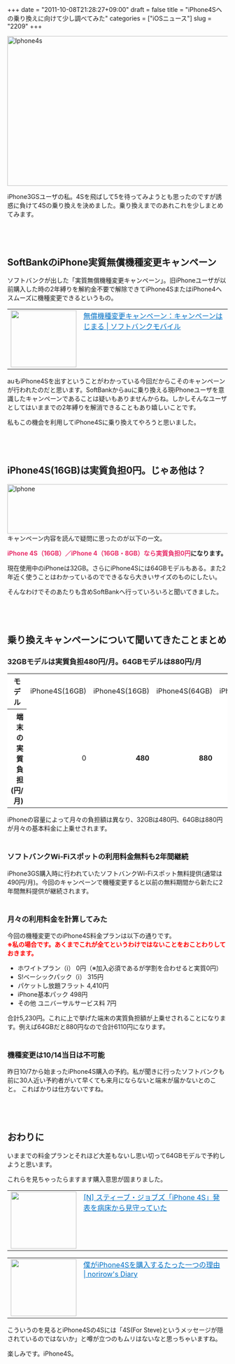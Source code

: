 +++
date = "2011-10-08T21:28:27+09:00"
draft = false
title = "iPhone4Sへの乗り換えに向けて少し調べてみた"
categories = ["iOSニュース"]
slug = "2209"
+++

<img style="display:block; margin-left:auto; margin-right:auto;" src="https://knk-n.com/images/2011/10/iphone4s.jpg" alt="Iphone4s" title="iphone4s.jpg" border="0" width="600" height="342" />

iPhone3GSユーザの私。4Sを飛ばして5を待ってみようとも思ったのですが誘惑に負けて4Sの乗り換えを決めました。乗り換えまでのあれこれを少しまとめてみます。<!--more--><p style="margin-top: 6em;">
<h2>SoftBankのiPhone実質無償機種変更キャンペーン</h2>
ソフトバンクが出した「実質無償機種変更キャンペーン」。旧iPhoneユーザが以前購入した時の2年縛りを解約金不要で解除できてiPhone4SまたはiPhone4へスムーズに機種変更できるというもの。
<p style="margin-top: 1em;">
<table border="0"><td valign="top" width="150"><a href="http://mb.softbank.jp/mb/special/are_kore_sore/upgrade/" target="_blank"><img border="0" src="http://capture.heartrails.com/150x130/shadow?http://mb.softbank.jp/mb/special/are_kore_sore/upgrade/" alt="" width="150" height="130" /></a></td><td valign="top"><a style="color:#0070C5;" href="http://mb.softbank.jp/mb/special/are_kore_sore/upgrade/" target="_blank">無償機種変更キャンペーン：キャンペーンはじまる | ソフトバンクモバイル</a><a href="http://b.hatena.ne.jp/entry/http://mb.softbank.jp/mb/special/are_kore_sore/upgrade/" target="_blank"><img border="0" src="http://b.hatena.ne.jp/entry/image/http://mb.softbank.jp/mb/special/are_kore_sore/upgrade/" alt="" /></a></td></table>
<p style="margin-top: 1em;">

auもiPhone4Sを出すということがわかっている今回だからこそのキャンペーンが行われたのだと思います。SoftBankからauに乗り換える現iPhoneユーザを意識したキャンペーンであることは疑いもありませんからね。しかしそんなユーザとしてはいままでの2年縛りを解消できることもあり嬉しいことです。
<p style="margin-top: 1em;">
私もこの機会を利用してiPhone4Sに乗り換えてやろうと思いました。
<p style="margin-top: 6em;">
<h2>iPhone4S(16GB)は実質負担0円。じゃあ他は？</h2>

<img style="display:block; margin-left:auto; margin-right:auto;" src="https://knk-n.com/images/2011/10/iphone.jpg" alt="Iphone" title="iphone.jpg" border="0" width="600" height="113" />
キャンペーン内容を読んで疑問に思ったのが以下の一文。
<p style="margin-top: 1em;">
<strong><a style="color:#E9306B;">iPhone 4S（16GB）／iPhone 4（16GB・8GB）なら実質負担0円</a>になります。</strong>
<p style="margin-top: 1em;">
現在使用中のiPhoneは32GB。さらにiPhone4Sには64GBモデルもある。また2年近く使うことはわかっているのでできるなら大きいサイズのものにしたい。

そんなわけでそのあたりも含めSoftBankへ行っていろいろと聞いてきました。
<p style="margin-top: 6em;">
<h2>乗り換えキャンペーンについて聞いてきたことまとめ</h2>
<h3>32GBモデルは実質負担480円/月。64GBモデルは880円/月</h3>
   <table>
    <tr bgcolor="#FFFFFF"><th>モデル</th><td>iPhone4S(16GB)</td><td>iPhone4S(16GB)</td><td>iPhone4S(64GB)</td><td>iPhone4(8GB)</td></tr>
    <tr bgcolor="#FFFFFF" align="right"><th>端末の実質負担 (円/月)</th><td>0</td><td><strong>480</strong></td><td><strong>880</strong></td><td>0</td></tr>
   </table>
iPhoneの容量によって月々の負担額は異なり、32GBは480円、64GBは880円が月々の基本料金に上乗せされます。
<p style="margin-top: 3em;">
<h3>ソフトバンクWi-Fiスポットの利用料金無料も2年間継続</h3>
iPhone3GS購入時に行われていたソフトバンクWi-Fiスポット無料提供(通常は490円/月)。今回のキャンペーンで機種変更すると以前の無料期間から新たに2年間無料提供が継続されます。
<p style="margin-top: 3em;">
<h3>月々の利用料金を計算してみた</h3>
今回の機種変更でのiPhone4S料金プランは以下の通りです。
<div style="color:red;"><strong>※私の場合です。あくまでこれが全てというわけではないことをおことわりしておきます。</strong></div>
<p style="margin-top: 1em;">
<ul>
<li>ホワイトプラン（i）			0円（※加入必須であるが学割を合わせると実質0円）</li>
<li>S!ベーシックパック（i）		315円</li>
<li>パケットし放題フラット			4,410円</li>
<li>iPhone基本パック				498円</li>
<li>その他 ユニバーサルサービス料 	7円</li>
</ul>
合計5,230円。これに上で挙げた端末の実質負担額が上乗せされることになります。例えば64GBだと880円なので合計6110円になります。
<p style="margin-top: 3em;">
<h3>機種変更は10/14当日は不可能</h3>
昨日10/7から始まったiPhone4S購入の予約。私が聞きに行ったソフトバンクも前に30人近い予約者がいて早くても来月にならないと端末が届かないとのこと。
こればかりは仕方ないですね。
<p style="margin-top: 6em;">
<h2>おわりに</h2>
いままでの料金プランとそれほど大差もないし思い切って64GBモデルで予約しようと思います。
<p style="margin-top: 1em;">
これらを見ちゃったらますます購入意思が固まりました。
<table border="0"><td valign="top" width="150"><a href="http://netafull.net/apple/038775.html" target="_blank"><img border="0" src="http://capture.heartrails.com/150x130/shadow?http://netafull.net/apple/038775.html" alt="" width="150" height="130" /></a></td><td valign="top"><a style="color:#0070C5;" href="http://netafull.net/apple/038775.html" target="_blank">[N] スティーブ・ジョブズ「iPhone 4S」発表を病床から見守っていた</a><a href="http://b.hatena.ne.jp/entry/http://netafull.net/apple/038775.html" target="_blank"><img border="0" src="http://b.hatena.ne.jp/entry/image/http://netafull.net/apple/038775.html" alt="" /></a></td></table>
<p style="margin-top: 1em;">
<table border="0"><td valign="top" width="150"><a href="http://norirow.chips.jp/archives/4999" target="_blank"><img border="0" src="http://capture.heartrails.com/150x130/shadow?http://norirow.chips.jp/archives/4999" alt="" width="150" height="130" /></a></td><td valign="top"><a style="color:#0070C5;" href="http://norirow.chips.jp/archives/4999" target="_blank">僕がiPhone4Sを購入するたった一つの理由 | norirow's Diary</a><a href="http://b.hatena.ne.jp/entry/http://norirow.chips.jp/archives/4999" target="_blank"><img border="0" src="http://b.hatena.ne.jp/entry/image/http://norirow.chips.jp/archives/4999" alt="" /></a></td></table>
<p style="margin-top: 1em;">
こういうのを見るとiPhone4Sの4Sには「4S(For Steve)というメッセージが隠されているのではないか」と噂が立つのもムリはないなと思っちゃいますね。
<p style="margin-top: 1em;">
楽しみです。iPhone4S。
